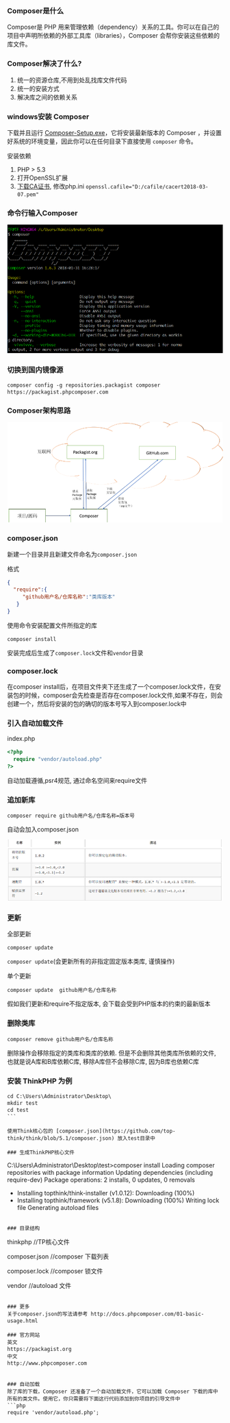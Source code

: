### Composer是什么
Composer是 PHP 用来管理依赖（dependency）关系的工具。你可以在自己的项目中声明所依赖的外部工具库（libraries），Composer 会帮你安装这些依赖的库文件。

### Composer解决了什么?
1. 统一的资源仓库,不用到处乱找库文件代码
2. 统一的安装方式
3. 解决库之间的依赖关系


### windows安装 Composer
下载并且运行 [Composer-Setup.exe](https://getcomposer.org/Composer-Setup.exe)，它将安装最新版本的 Composer ，并设置好系统的环境变量，因此你可以在任何目录下直接使用 `composer` 命令。

安装依赖
1. PHP > 5.3
2. 打开OpenSSL扩展
3. [下载CA证书](https://curl.haxx.se/docs/caextract.html), 修改php.ini `openssl.cafile="D:/cafile/cacert2018-03-07.pem"`

### 命令行输入Composer
![](/assets/composer-1.png)

### 切换到国内镜像源
```
composer config -g repositories.packagist composer https://packagist.phpcomposer.com
```

### Composer架构思路
![](/assets/composer.png)

### composer.json
新建一个目录并且新建文件命名为`composer.json`

格式
```json
{
  "require":{
     "github用户名/仓库名称":"类库版本"
   }
}
```

使用命令安装配置文件所指定的库
```
composer install 
```

安装完成后生成了`composer.lock`文件和`vendor`目录

### composer.lock
在composer install后，在项目文件夹下还生成了一个composer.lock文件，在安装包的时候，composer会先检查是否存在composer.lock文件,如果不存在，则会创建一个，然后将安装的包的确切的版本号写入到composer.lock中

### 引入自动加载文件
index.php
```php
<?php
  require "vendor/autoload.php"
?>
```

自动加载遵循,psr4规范, 通过命名空间来require文件

### 追加新库
```
composer require github用户名/仓库名称=版本号
```
自动会加入composer.json

![](/assets/composer-2.png)

### 更新

全部更新
```
composer update 
```
`composer update`(会更新所有的非指定固定版本类库, 谨慎操作)

单个更新
```
composer update  github用户名/仓库名称
```
假如我们更新和require不指定版本, 会下载会受到PHP版本的约束的最新版本

### 删除类库
``` 
composer remove github用户名/仓库名称
```
删除操作会移除指定的类库和类库的依赖. 但是不会删除其他类库所依赖的文件, 也就是说A库和B库依赖C库,
移除A库但不会移除C库, 因为B库也依赖C库

### 安装 ThinkPHP 为例
```linux
cd C:\Users\Administrator\Desktop\
mkdir test
﻿cd test
﻿```

使用Think核心包的 [composer.json](https://github.com/top-think/think/blob/5.1/composer.json) 放入test目录中

### 生成ThinkPHP核心文件
```
C:\Users\Administrator\Desktop\test>composer install
Loading composer repositories with package information
Updating dependencies (including require-dev)
Package operations: 2 installs, 0 updates, 0 removals
 - Installing topthink/think-installer (v1.0.12): Downloading (100%)
 - Installing topthink/framework (v5.1.8): Downloading (100%)
Writing lock file
Generating autoload files
```

### 目录结构

```
thinkphp        //TP核心文件

composer.json   //composer 下载列表

composer.lock   //composer 锁文件

vendor          //autoload 文件
```

### 更多
关于composer.json的写法请参考 http://docs.phpcomposer.com/01-basic-usage.html

### 官方网站
英文
https://packagist.org
中文
http://www.phpcomposer.com


### 自动加载
除了库的下载，Composer 还准备了一个自动加载文件，它可以加载 Composer 下载的库中所有的类文件。使用它，你只需要将下面这行代码添加到你项目的引导文件中
```php
require 'vendor/autoload.php';
```